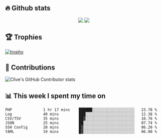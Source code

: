 ## &#128293; Github stats

<!-- GitHub Readme Streak Stats - https://github.com/DenverCoder1/github-readme-streak-stats -->
<p align="center">

<picture>
  <source 
    srcset="https://github-readme-stats.vercel.app/api?username=clivewalkden&count_private=true&show_icons=true&theme=darcula"
    media="(prefers-color-scheme: dark)"
  />
  <source
    srcset="https://github-readme-stats.vercel.app/api?username=clivewalkden&count_private=true&show_icons=true&theme=calm"
    media="(prefers-color-scheme: light), (prefers-color-scheme: no-preference)"
  />
  <img src="https://github-readme-stats.vercel.app/api?username=clivewalkden&count_private=true&show_icons=true&theme=darcula" />
</picture>

<a href="https://git.io/streak-stats" target="_blank">
  <img src="http://github-readme-streak-stats.herokuapp.com?user=clivewalkden&theme=darcula&date_format=j%20M%5B%20Y%5D" />
</a>

</p>

## &#127942; Trophies
[![trophy](https://github-profile-trophy.vercel.app/?username=clivewalkden&theme=onedark)](https://github.com/clivewalkden/github-profile-trophy)

## &#129309; Contributions
![Clive's GitHub Contributor stats](https://github-contributor-stats.vercel.app/api?username=clivewalkden)

## &#128202; This week I spent my time on
<!--START_SECTION:waka-->

```text
PHP              1 hr 17 mins    ██████░░░░░░░░░░░░░░░░░░░   23.78 %
Log              40 mins         ███░░░░░░░░░░░░░░░░░░░░░░   12.38 %
CSV/TSV          35 mins         ██▓░░░░░░░░░░░░░░░░░░░░░░   10.76 %
JSON             25 mins         ██░░░░░░░░░░░░░░░░░░░░░░░   07.74 %
SSH Config       20 mins         █▓░░░░░░░░░░░░░░░░░░░░░░░   06.20 %
YAML             19 mins         █▓░░░░░░░░░░░░░░░░░░░░░░░   06.00 %
```

<!--END_SECTION:waka-->
